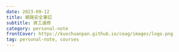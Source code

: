 ```yaml
---
date: 2023-09-12
title: 網路安全筆記
subtitle: 資工選修
category: personal-note
frontCover: https://kuochuanpan.github.io/ceag/images/logo.png
tag: personal-note, courses
---
```


## 